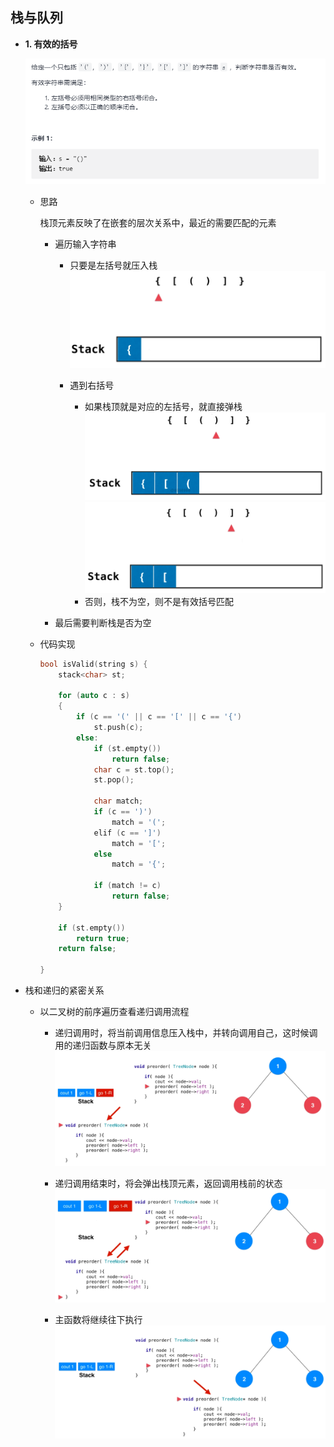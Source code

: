 ## 栈与队列

- **1. 有效的括号**

	![](./img/75.png)
    
    - 思路

		栈顶元素反映了在嵌套的层次关系中，最近的需要匹配的元素
		
		- 遍历输入字符串

			- 只要是左括号就压入栈
			![](./img/76.png)
            
            - 遇到右括号

				- 如果栈顶就是对应的左括号，就直接弹栈
				![](./img/77.png)
                ![](./img/78.png)
                - 否则，栈不为空，则不是有效括号匹配
        - 最后需要判断栈是否为空    
   
  - 代码实现

    ```C++
    bool isValid(string s) {
        stack<char> st;

        for (auto c : s)
        {
            if (c == '(' || c == '[' || c == '{')
                st.push(c);
            else:
                if (st.empty())
                    return false;
                char c = st.top();
                st.pop();

                char match;
                if (c == ')')
                    match = '(';
                elif (c == ']')
                    match = '[';
                else
                    match = '{';

                if (match != c)
                    return false;
        }

        if (st.empty())
            return true;
        return false;

    }
    ```

- 栈和递归的紧密关系

	- 以二叉树的前序遍历查看递归调用流程

		- 递归调用时，将当前调用信息压入栈中，并转向调用自己，这时候调用的递归函数与原本无关
        ![](./img/79.png)
        
        - 递归调用结束时，将会弹出栈顶元素，返回调用栈前的状态
        ![](./img/80.png)
        
        - 主函数将继续往下执行
        ![](./img/81.png)